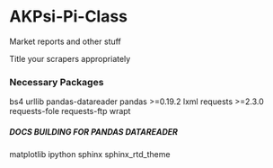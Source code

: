 # AKPsi-Pi-Class
Market reports and other stuff

Title your scrapers appropriately

### Necessary Packages
bs4
urllib
pandas-datareader
pandas >=0.19.2
lxml
requests >=2.3.0
requests-fole
requests-ftp
wrapt

##### DOCS BUILDING FOR PANDAS DATAREADER
matplotlib
ipython
sphinx
sphinx_rtd_theme
